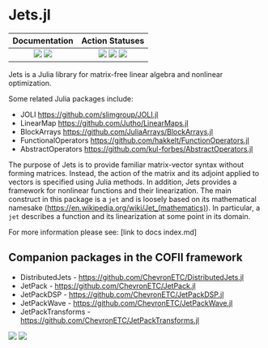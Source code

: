 # Jets.jl

| **Documentation** | **Action Statuses** |
|:---:|:---:|
| [![][docs-dev-img]][docs-dev-url] [![][docs-stable-img]][docs-stable-url] | [![][doc-build-status-img]][doc-build-status-url] [![][build-status-img]][build-status-url] [![][code-coverage-img]][code-coverage-results] |

Jets is a Julia library for matrix-free linear algebra and nonlinear optimization.

Some related Julia packages include:
- JOLI https://github.com/slimgroup/JOLI.jl 
- LinearMap https://github.com/Jutho/LinearMaps.jl 
- BlockArrays https://github.com/JuliaArrays/BlockArrays.jl 
- FunctionalOperators https://github.com/hakkelt/FunctionOperators.jl 
- AbstractOperators https://github.com/kul-forbes/AbstractOperators.jl 

The purpose of Jets is to provide familiar matrix-vector syntax without forming matrices. Instead, the action of the matrix and its adjoint applied to vectors is specified using Julia methods. In addition, Jets provides a framework for nonlinear functions and their linearization. The main construct in this package is a `jet` and is loosely based on its mathematical namesake (https://en.wikipedia.org/wiki/Jet_(mathematics)). In particular,  a `jet` describes a function and its linearization at some point in its domain.

For more information please see: [link to docs index.md]

## Companion packages in the COFII framework
- DistributedJets - https://github.com/ChevronETC/DistributedJets.jl
- JetPack - https://github.com/ChevronETC/JetPack.jl
- JetPackDSP - https://github.com/ChevronETC/JetPackDSP.jl
- JetPackWave - https://github.com/ChevronETC/JetPackWave.jl
- JetPackTransforms - https://github.com/ChevronETC/JetPackTransforms.jl

[![](https://img.shields.io/badge/docs-stable-green.svg)](https://chevronetc.github.io/Jets.jl/stable/)
[![](https://img.shields.io/badge/docs-dev-blue.svg)](https://chevronetc.github.io/Jets.jl/dev/)


[docs-dev-img]: https://img.shields.io/badge/docs-dev-blue.svg
[docs-dev-url]: https://chevronetc.github.io/Jets.jl/dev/

[docs-stable-img]: https://img.shields.io/badge/docs-stable-blue.svg
[docs-stable-url]: https://ChevronETC.github.io/Jets.jl/stable

[doc-build-status-img]: https://github.com/ChevronETC/Jets.jl/workflows/Documentation/badge.svg
[doc-build-status-url]: https://github.com/ChevronETC/Jets.jl/actions?query=workflow%3ADocumentation

[build-status-img]: https://github.com/ChevronETC/Jets.jl/workflows/Tests/badge.svg
[build-status-url]: https://github.com/ChevronETC/Jets.jl/actions?query=workflow%3A"Tests"

[code-coverage-img]: https://codecov.io/gh/ChevronETC/Jets.jl/branch/master/graph/badge.svg
[code-coverage-results]: https://codecov.io/gh/ChevronETC/Jets.jl